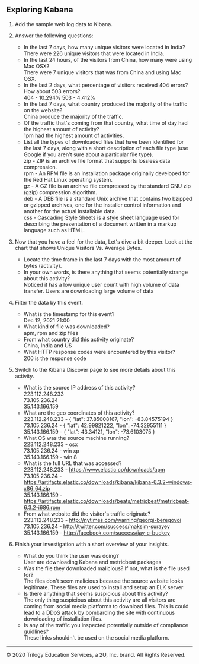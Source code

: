 ## Exploring Kabana

1. Add the sample web log data to Kibana.

2. Answer the following questions:

    - In the last 7 days, how many unique visitors were located in India?
      <br /> There were 226 unique visitors that were located in India.<br />
    - In the last 24 hours, of the visitors from China, how many were using Mac OSX?
      <br />There were 7 unique visitors that was from China and using Mac OSX.<br />
    - In the last 2 days, what percentage of visitors received 404 errors? How about 503 errors?
      <br />404 - 10.294% 503 - 4.412%<br />
    - In the last 7 days, what country produced the majority of the traffic on the website?
      <br /> China produce the majority of the traffic. <br />
    - Of the traffic that's coming from that country, what time of day had the highest amount of activity?
      <br />1pm had the highest amount of activities.<br />
    - List all the types of downloaded files that have been identified for the last 7 days, along with a short description of each file type (use Google if you aren't sure about a particular file type).
      <br />zip - ZIP is an archive file format that supports lossless data compression.
      <br />rpm - An RPM file is an installation package originally developed for the Red Hat Linux operating system.
      <br />gz - A GZ file is an archive file compressed by the standard GNU zip (gzip) compression algorithm.
      <br />deb - A DEB file is a standard Unix archive that contains two bzipped or gzipped archives, one for the installer control information and another for the actual installable data.
      <br />css - Cascading Style Sheets is a style sheet language used for describing the presentation of a document written in a markup language such as HTML.<br />
3. Now that you have a feel for the data, Let's dive a bit deeper. Look at the chart that shows Unique Visitors Vs. Average Bytes.
     - Locate the time frame in the last 7 days with the most amount of bytes (activity).
     - In your own words, is there anything that seems potentially strange about this activity?
       <br />Noticed it has a low unique user count with high volume of data transfer.  Users are downloading large volume of data<br />
4. Filter the data by this event.
     - What is the timestamp for this event?
        <br />Dec 12, 2021 21:00 <br />
     - What kind of file was downloaded?
     <br />apm, rpm and zip files<br />
     - From what country did this activity originate?
     <br />China, India and US<br />
     - What HTTP response codes were encountered by this visitor?
     <br />200 is the response code<br />

5. Switch to the Kibana Discover page to see more details about this activity.
     - What is the source IP address of this activity?
     <br />223.112.248.233 
      <br />73.105.236.24 
      <br />35.143.166.159 <br />
     - What are the geo coordinates of this activity?
      <br />223.112.248.233 - { "lat": 37.85008167, "lon": -83.84575194 }
      <br />73.105.236.24 - { "lat": 42.99821222, "lon": -74.32955111 }
      <br />35.143.166.159 - { "lat": 43.34121, "lon": -73.6103075 } <br />
     - What OS was the source machine running?
      <br />223.112.248.233 - osx 
      <br />73.105.236.24 - win xp 
      <br />35.143.166.159 - win 8 <br />
     - What is the full URL that was accessed?
       <br />223.112.248.233 - https://www.elastic.co/downloads/apm 
       <br />73.105.236.24 - https://artifacts.elastic.co/downloads/kibana/kibana-6.3.2-windows-x86_64.zip
       <br />35.143.166.159 - https://artifacts.elastic.co/downloads/beats/metricbeat/metricbeat-6.3.2-i686.rpm <br />
     - From what website did the visitor's traffic originate?
       <br />223.112.248.233 - http://nytimes.com/warning/georgi-beregovoi 
       <br />73.105.236.24 - http://twitter.com/success/maksim-surayev 
       <br />35.143.166.159 - http://facebook.com/success/jay-c-buckey<br />
6. Finish your investigation with a short overview of your insights. 

     - What do you think the user was doing?
     <br />User are downloading Kabana and metricbeat packages<br />
     - Was the file they downloaded malicious? If not, what is the file used for?
     <br />The files don't seem malicious because the source website looks legitimate.  These files are used to install and setup an ELK server<br />
     - Is there anything that seems suspicious about this activity?
     <br />The only thing suspicious about this activity are all visitors are coming from social media platforms to download files.  This is could lead to a DDoS attack by bombarding the site with continuous downloading of installation files.<br />
     - Is any of the traffic you inspected potentially outside of compliance guidlines?
     <br />These links shouldn't be used on the social media platform.<br />
---
© 2020 Trilogy Education Services, a 2U, Inc. brand. All Rights Reserved.  
